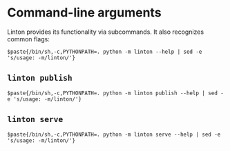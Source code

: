 # Command-line arguments

Linton provides its functionality via subcommands. It also recognizes common flags:

```
$paste{/bin/sh,-c,PYTHONPATH=. python -m linton --help | sed -e 's/usage: -m/linton/'}
```

## `linton publish`

```
$paste{/bin/sh,-c,PYTHONPATH=. python -m linton publish --help | sed -e 's/usage: -m/linton/'}
```

## `linton serve`

```
$paste{/bin/sh,-c,PYTHONPATH=. python -m linton serve --help | sed -e 's/usage: -m/linton/'}
```
